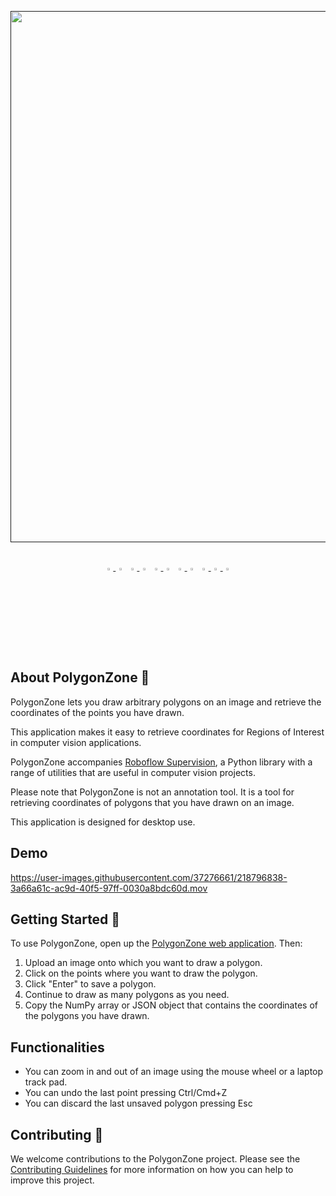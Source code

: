 <p>
    <a align="center" href="" target="_blank">
        <img
        width="850"
        src="https://media.roboflow.com/polygonzone/polygonzone-banner.png?ik-sdk-version=javascript-1.4.3&updatedAt=1676391478845"
        >
    </a>
</p>
<br>
<div align="center">
    <a href="https://youtube.com/roboflow">
        <img
        src="https://media.roboflow.com/notebooks/template/icons/purple/youtube.png?ik-sdk-version=javascript-1.4.3&updatedAt=1672949634652"
        width="3%"
        />
    </a>
    <img src="https://raw.githubusercontent.com/ultralytics/assets/main/social/logo-transparent.png" width="3%"/>
    <a href="https://roboflow.com">
        <img
        src="https://media.roboflow.com/notebooks/template/icons/purple/roboflow-app.png?ik-sdk-version=javascript-1.4.3&updatedAt=1672949746649"
        width="3%"
        />
    </a>
    <img src="https://raw.githubusercontent.com/ultralytics/assets/main/social/logo-transparent.png" width="3%"/>
    <a href="https://www.linkedin.com/company/roboflow-ai/">
        <img
        src="https://media.roboflow.com/notebooks/template/icons/purple/linkedin.png?ik-sdk-version=javascript-1.4.3&updatedAt=1672949633691"
        width="3%"
        />
    </a>
    <img src="https://raw.githubusercontent.com/ultralytics/assets/main/social/logo-transparent.png" width="3%"/>
    <a href="https://docs.roboflow.com">
        <img
        src="https://media.roboflow.com/notebooks/template/icons/purple/knowledge.png?ik-sdk-version=javascript-1.4.3&updatedAt=1672949634511"
        width="3%"
        />
    </a>
    <img src="https://raw.githubusercontent.com/ultralytics/assets/main/social/logo-transparent.png" width="3%"/>
    <a href="https://disuss.roboflow.com">
        <img
        src="https://media.roboflow.com/notebooks/template/icons/purple/forum.png?ik-sdk-version=javascript-1.4.3&updatedAt=1672949633584"
        width="3%"
        />
    <img src="https://raw.githubusercontent.com/ultralytics/assets/main/social/logo-transparent.png" width="3%"/>
    <a href="https://blog.roboflow.com">
        <img
        src="https://media.roboflow.com/notebooks/template/icons/purple/blog.png?ik-sdk-version=javascript-1.4.3&updatedAt=1672949633605"
        width="3%"
        />
    </a>
    </a>
</div>
<br>

## About PolygonZone 📐

PolygonZone lets you draw arbitrary polygons on an image and retrieve the coordinates of the points you have drawn.

This application makes it easy to retrieve coordinates for Regions of Interest in computer vision applications.

PolygonZone accompanies [Roboflow Supervision](https://github.com/roboflow/supervision), a Python library with a range of utilities that are useful in computer vision projects.

Please note that PolygonZone is not an annotation tool. It is a tool for retrieving coordinates of polygons that you have drawn on an image.

This application is designed for desktop use.

## Demo

https://user-images.githubusercontent.com/37276661/218796838-3a66a61c-ac9d-40f5-97ff-0030a8bdc60d.mov

## Getting Started 🚀

To use PolygonZone, open up the [PolygonZone web application](https://roboflow.github.io/polygonzone/). Then:

1. Upload an image onto which you want to draw a polygon.
2. Click on the points where you want to draw the polygon.
3. Click "Enter" to save a polygon.
4. Continue to draw as many polygons as you need.
5. Copy the NumPy array or JSON object that contains the coordinates of the polygons you have drawn.

## Functionalities
- You can zoom in and out of an image using the mouse wheel or a laptop track pad.
- You can undo the last point pressing Ctrl/Cmd+Z
- You can discard the last unsaved polygon pressing Esc

## Contributing 🤝

We welcome contributions to the PolygonZone project. Please see the [Contributing Guidelines](CONTRIBUTING.md) for more information on how you can help to improve this project.
